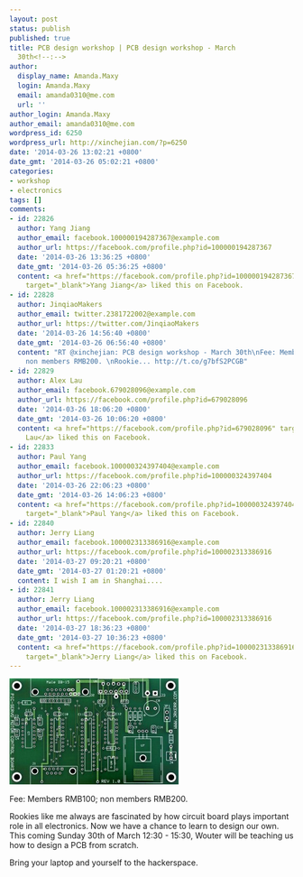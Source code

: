 ```yaml
---
layout: post
status: publish
published: true
title: PCB design workshop | PCB design workshop - March
  30th<!--:-->
author:
  display_name: Amanda.Maxy
  login: Amanda.Maxy
  email: amanda0310@me.com
  url: ''
author_login: Amanda.Maxy
author_email: amanda0310@me.com
wordpress_id: 6250
wordpress_url: http://xinchejian.com/?p=6250
date: '2014-03-26 13:02:21 +0800'
date_gmt: '2014-03-26 05:02:21 +0800'
categories:
- workshop
- electronics
tags: []
comments:
- id: 22826
  author: Yang Jiang
  author_email: facebook.100000194287367@example.com
  author_url: https://facebook.com/profile.php?id=100000194287367
  date: '2014-03-26 13:36:25 +0800'
  date_gmt: '2014-03-26 05:36:25 +0800'
  content: <a href="https://facebook.com/profile.php?id=100000194287367"
    target="_blank">Yang Jiang</a> liked this on Facebook.
- id: 22828
  author: JinqiaoMakers
  author_email: twitter.2381722002@example.com
  author_url: https://twitter.com/JinqiaoMakers
  date: '2014-03-26 14:56:40 +0800'
  date_gmt: '2014-03-26 06:56:40 +0800'
  content: "RT @xinchejian: PCB design workshop - March 30th\nFee: Members RMB100;
    non members RMB200. \nRookie... http://t.co/g7bfS2PCGB"
- id: 22829
  author: Alex Lau
  author_email: facebook.679028096@example.com
  author_url: https://facebook.com/profile.php?id=679028096
  date: '2014-03-26 18:06:20 +0800'
  date_gmt: '2014-03-26 10:06:20 +0800'
  content: <a href="https://facebook.com/profile.php?id=679028096" target="_blank">Alex
    Lau</a> liked this on Facebook.
- id: 22833
  author: Paul Yang
  author_email: facebook.100000324397404@example.com
  author_url: https://facebook.com/profile.php?id=100000324397404
  date: '2014-03-26 22:06:23 +0800'
  date_gmt: '2014-03-26 14:06:23 +0800'
  content: <a href="https://facebook.com/profile.php?id=100000324397404"
    target="_blank">Paul Yang</a> liked this on Facebook.
- id: 22840
  author: Jerry Liang
  author_email: facebook.100002313386916@example.com
  author_url: https://facebook.com/profile.php?id=100002313386916
  date: '2014-03-27 09:20:21 +0800'
  date_gmt: '2014-03-27 01:20:21 +0800'
  content: I wish I am in Shanghai....
- id: 22841
  author: Jerry Liang
  author_email: facebook.100002313386916@example.com
  author_url: https://facebook.com/profile.php?id=100002313386916
  date: '2014-03-27 18:36:23 +0800'
  date_gmt: '2014-03-27 10:36:23 +0800'
  content: <a href="https://facebook.com/profile.php?id=100002313386916"
    target="_blank">Jerry Liang</a> liked this on Facebook.
---
```

<p><!--:en--><a href="/uploads/2014/03/PhotoProtoProPCB1_800.jpg"><img alt="PhotoProtoProPCB1_800" src="/uploads/2014/03/PhotoProtoProPCB1_800-300x188.jpg" width="300" height="188" /></a></p>
<p>Fee: Members RMB100; non members RMB200.</p>
<p>Rookies like me always are fascinated by how circuit board plays important role in all electronics. Now we have a chance to learn to design our own.<br />
This coming Sunday 30th of March 12:30 - 15:30, Wouter will be teaching us how to design a PCB from scratch.</p>
<p>Bring your laptop and yourself to the hackerspace.<!--:--></p>
